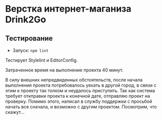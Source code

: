 # Верстка интернет-маганиза Drink2Go
## Тестирование

- Запуск: `npm lint`

Тестирует Stylelint и EditorConfig.

Затраченное время на выполнение проекта 40 минут.

В силу внешних непредвиденных обстоятельств, после начала выполнения проекта потребовалось уехать в другой город, в связи с этим к проекту так толком и неудалось приступить.
Так как система требует откправки проекта к конечной дате, отправляю проект на проверку.
Помимо этого, написал в службу поддержки с просьбой начать все сначала, и возможно с другим проектом.
Посмотрим, что скажут...
